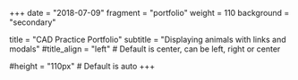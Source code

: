 +++
date = "2018-07-09"
fragment = "portfolio"
weight = 110
background = "secondary"

title = "CAD Practice Portfolio"
subtitle = "Displaying animals with links and modals"
#title_align = "left" # Default is center, can be left, right or center

#height = "110px" # Default is auto
+++